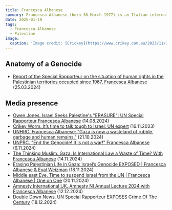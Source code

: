```yaml
---
title: Francesca Albanese
summary: Francesca Albanese (born 30 March 1977) is an Italian international lawyer and academic.On 1 May 2022, she was appointed United Nations (UN) Special Rapporteur on the occupied Palestinian territories for a three-year term. She is the first woman to hold the position. 
date: 2025-01-10
tags:
  - Francesca Albanese
  - Palestine
image:
  caption: 'Image credit: [Crickey](https://www.crikey.com.au/2023/11/16/francesca-albanese-un-expert-israel-gaza/)'
---
```




## Anatomy of a Genocide

- [Report of the Special Rapporteur on the situation of human rights in the Palestinian territories occupied since 1967, Francesca Albanese](https://www.ohchr.org/sites/default/files/documents/hrbodies/hrcouncil/sessions-regular/session55/advance-versions/a-hrc-55-73-auv.pdf) (25.03.2024)


## Media presence

- [Owen Jones. Israel Seeks Palestine's "ERASURE": UN Special Rapporteur Francesca Albanese](https://www.youtube.com/watch?v=by7g67r-4iE) (14.08.2024)
- [Crikey Worm. It’s time to talk tough to Israel: UN expert](https://www.crikey.com.au/2023/11/16/francesca-albanese-un-expert-israel-gaza/) (16.11.2023)
 - [UNHRC. Francesca Albanese: "Gaza is now a wasteland of rubble, garbage and human remains."](https://www.youtube.com/watch?v=jFDhwmsToqA) (21.10.2024)
 - [UNPRC. "End the Genocide! It is not a war!" Francesca Albanese](https://www.youtube.com/watch?v=ec80Rn5kdgI) (6.11.2024)
 - [The Thinking Muslim. Gaza: Is International Law a Waste of Time? With Francesca Albanese](https://www.youtube.com/watch?v=6oTS1EE0hWY) (14.11.2024)
 - [Erasing Palestinian Life in Gaza: Israel’s Genocide EXPOSED | Francesca Albanese & Eyal Weizman](https://www.youtube.com/watch?v=8Ouu_ABYJGo) (18.11.2024)
- [Middle east Eye. Time to suspend Israel from the UN | Francesca Albanese | One on One](https://www.youtube.com/watch?v=evV9h7Jf99Q) (20.11.2024)
 - [Amnesty International UK. Amnesty NI Annual Lecture 2024 with Francesca Albanese](https://www.youtube.com/watch?v=cejiWIC-9KM) (12.12.2024)
- [Double Down News. UN Special Rapporteur EXPOSES Crime Of The Century](https://www.youtube.com/watch?v=Xd6bM0ETG-I) (18.12.2024)


